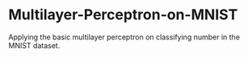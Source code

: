 # Multilayer-Perceptron-on-MNIST
Applying the basic multilayer perceptron on classifying number in the MNIST dataset. 
